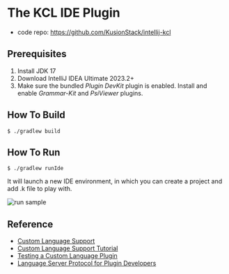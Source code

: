 # The KCL IDE Plugin

- code repo: https://github.com/KusionStack/intellij-kcl

## Prerequisites

1. Install JDK 17
2. Download IntelliJ IDEA Ultimate 2023.2+
3. Make sure the bundled *Plugin DevKit* plugin is enabled. Install and enable *Grammar-Kit* and *PsiViewer* plugins.

## How To Build

```
$ ./gradlew build
```

## How To Run

```
$ ./gradlew runIde
```

It will launch a new IDE environment, in which you can create a project and add .k file to play with.

![run sample](./docs/img/how-to-run-1.png)

## Reference

- [Custom Language Support](https://jetbrains.org/intellij/sdk/docs/reference_guide/custom_language_support.html)
- [Custom Language Support Tutorial](https://jetbrains.org/intellij/sdk/docs/tutorials/custom_language_support_tutorial.html)
- [Testing a Custom Language Plugin](https://jetbrains.org/intellij/sdk/docs/tutorials/writing_tests_for_plugins.html)
- [Language Server Protocol for Plugin Developers](https://blog.jetbrains.com/platform/2023/07/lsp-for-plugin-developers/)

